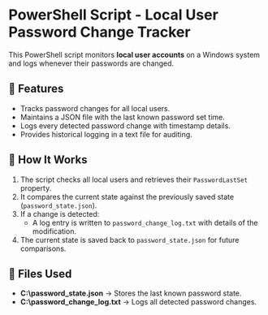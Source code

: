 # PowerShell Script - Local User Password Change Tracker

This PowerShell script monitors **local user accounts** on a Windows system and logs whenever their passwords are changed.

## 🔹 Features
- Tracks password changes for all local users.
- Maintains a JSON file with the last known password set time.
- Logs every detected password change with timestamp details.
- Provides historical logging in a text file for auditing.

## 🔹 How It Works
1. The script checks all local users and retrieves their `PasswordLastSet` property.
2. It compares the current state against the previously saved state (`password_state.json`).
3. If a change is detected:
   - A log entry is written to `password_change_log.txt` with details of the modification.
4. The current state is saved back to `password_state.json` for future comparisons.

## 🔹 Files Used
- **C:\password_state.json** → Stores the last known password state.  
- **C:\password_change_log.txt** → Logs all detected password changes.  
